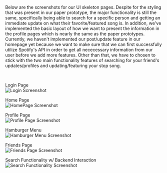 <p>Below are the screenshots for our UI skeleton pages. Despite for the styling that was present in our paper prototype, the major functionality is still the same, specifically being able to search for a specific person and getting an immediate update on what their favorite/featured song is. In addition, we've implemented the basic layout of how we want to present the information in the profile pages which is nearly the same as the paper prototypes. Currently, we haven't implemented our post/update feature in our homepage yet because we want to make sure that we can first successfully utilize Spotify's API in order to get all nececessary information from our user before we add more features. Other than that, we have to chosen to stick with the two main functionality features of searching for your friend's updates/profiles and updating/featuring your stop song.</p></br>

Login Page</br>
![Login Screenshot](https://github.com/AlvinNgo123/musaic/blob/master/images/LoginScreen.jpg)

Home Page</br>
![HomePage Screenshot](https://github.com/AlvinNgo123/musaic/blob/master/images/Homepage.jpg)

Profile Page</br>
![Profile Page Screenshot](https://github.com/AlvinNgo123/musaic/blob/master/images/Homepage.jpg)

Hamburger Menu</br>
![Hamburger Menu Screenshot](https://github.com/AlvinNgo123/musaic/blob/master/images/Homepage.jpg)

Friends Page</br>
![Friends Page Screenshot](https://github.com/AlvinNgo123/musaic/blob/master/images/Homepage.jpg)

Search Functionality w/ Backend Interaction</br>
![Search Functionality Screenshot](https://github.com/AlvinNgo123/musaic/blob/master/images/Homepage.jpg)


